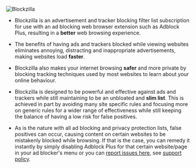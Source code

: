 ![Blockzilla](https://raw.githubusercontent.com/zpacman/Blockzilla/beta-testing/Blockzilla%20Logo.png "Blockzilla")

- Blockzilla is an advertisement and tracker blocking filter list subscription for use with an ad blocking web browser extension such as Adblock Plus, resulting in a **better** web browsing experience.

- The benefits of having ads and trackers blocked while viewing websites eliminates annoying, distracting and inappropriate advertisements, making websites load **faster**.

- Blockzilla also makes your internet browsing **safer** and more private by blocking tracking techniques used by most websites to learn about your online behaviour.

- Blockzilla is designed to be powerful and effective against ads and trackers while still maintaining to be an unbloated and **slim list**. This is achieved in part by avoiding many site specific rules and focusing more on generic rules for a wider range of effectiveness while still keeping the balance of having a low risk for false positives. 

- As is the nature with all ad blocking and privacy protection lists, false positives can occur, causing content on certain websites to be mistakenly blocked while browsing. If that is the case, you can remedy it instantly by simply disabling Adblock Plus for that certain website/page in your ad blocker's menu or you can [report issues here](https://github.com/zpacman/Blockzilla/issues), see [support policy](./CONTRIBUTING.md).

